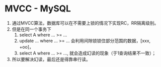 # MVCC - MySQL
1. 通过MVCC算法，数据库可以在不需要上锁的情况下实现RC，RR隔离级别。
2. 但是在同一个事务下
   1. select A where ... >= ...
   2. update ... where ... >= ... 会利用间隙锁锁住部分范围的数据，[xxx, +oo]，
   3. select A where ... >= ..., 就会造成幻读的现象（于1查询结果不一致）；
3. 所以要解决幻读，最后还是得靠串行读。

